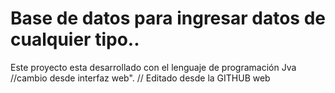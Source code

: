 # Base de datos para ingresar datos de cualquier tipo..
Este proyecto esta desarrollado con el lenguaje de programación Jva
//cambio desde interfaz web". // Editado desde la GITHUB web
